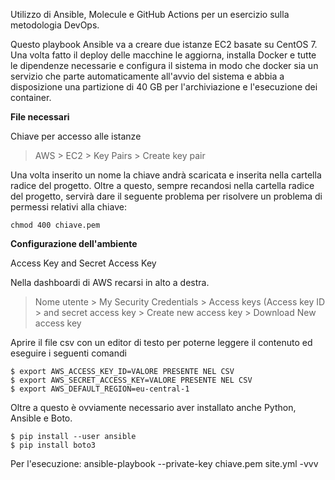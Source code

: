 Utilizzo di Ansible, Molecule e GitHub Actions per un esercizio sulla metodologia DevOps.

Questo playbook Ansible va a creare due istanze EC2 basate su CentOS 7.
Una volta fatto il deploy delle macchine le aggiorna, installa Docker e tutte le dipendenze necessarie e configura il sistema in modo che docker sia un servizio che parte automaticamente all'avvio del sistema e abbia a disposizione una partizione di 40 GB per l'archiviazione e l'esecuzione dei container.

**File necessari**

 Chiave per accesso alle istanze 

> AWS > EC2 > Key Pairs > Create key pair

 Una volta inserito un nome la chiave andrà scaricata e inserita nella cartella radice del progetto.
Oltre a questo, sempre recandosi nella cartella radice del progetto, servirà dare il seguente problema per risolvere un problema di permessi relativi alla chiave: 

    chmod 400 chiave.pem

**Configurazione dell'ambiente** 

Access Key and Secret Access Key

Nella dashboardi di AWS recarsi in alto a destra.

>  Nome utente > My Security Credentials > Access keys (Access key ID > and secret access key > Create new access key > Download New access key

Aprire il file csv con un editor di testo per poterne leggere il contenuto ed eseguire i seguenti comandi

    $ export AWS_ACCESS_KEY_ID=VALORE PRESENTE NEL CSV
    $ export AWS_SECRET_ACCESS_KEY=VALORE PRESENTE NEL CSV
    $ export AWS_DEFAULT_REGION=eu-central-1


Oltre a questo è ovviamente necessario aver installato anche Python, Ansible e Boto.

    $ pip install --user ansible
    $ pip install boto3

Per l'esecuzione: ansible-playbook --private-key chiave.pem site.yml -vvv
